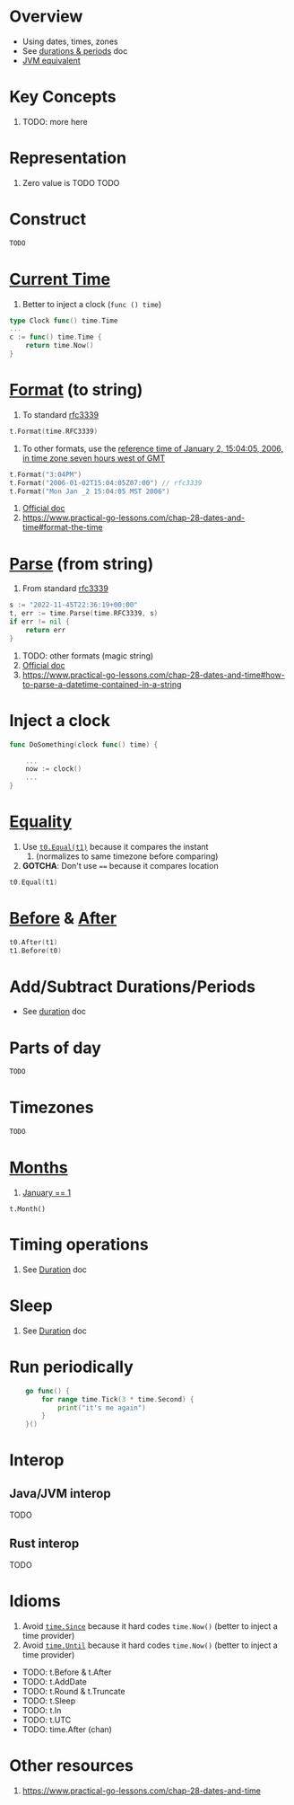 # Overview
- Using dates, times, zones
- See [durations & periods](./duration.md) doc
- [JVM equivalent](https://docs.oracle.com/en/java/javase/17/docs/api/java.base/java/time/Instant.html)


# Key Concepts
1. TODO: more here


# Representation
1. Zero value is TODO
TODO


# Construct
```go
TODO
```


# [Current Time](TODO)
1. Better to inject a clock (`func () time`)
```go
type Clock func() time.Time
...
c := func() time.Time {
    return time.Now()
}
```


# [Format](TODO) (to string)
1. To standard [rfc3339](https://datatracker.ietf.org/doc/html/rfc3339)
```go
t.Format(time.RFC3339)
```
1. To other formats, use the [reference time of January 2, 15:04:05, 2006, in time zone seven hours west of GMT](https://pkg.go.dev/time#pkg-constants)
```go
t.Format("3:04PM")
t.Format("2006-01-02T15:04:05Z07:00") // rfc3339
t.Format("Mon Jan _2 15:04:05 MST 2006")
```
1. [Official doc](https://pkg.go.dev/time#Time.Format)
1. https://www.practical-go-lessons.com/chap-28-dates-and-time#format-the-time


# [Parse](TODO) (from string)
1. From standard [rfc3339](https://datatracker.ietf.org/doc/html/rfc3339)
```go
s := "2022-11-45T22:36:19+00:00"
t, err := time.Parse(time.RFC3339, s)
if err != nil {
    return err
}
```
1. TODO: other formats (magic string)
1. [Official doc](https://pkg.go.dev/time#Parse)
1. https://www.practical-go-lessons.com/chap-28-dates-and-time#how-to-parse-a-datetime-contained-in-a-string



# Inject a clock
```go
func DoSomething(clock func() time) {

    ...
    now := clock()
    ...
}
```


# [Equality](https://pkg.go.dev/time#Time)
1. Use [`t0.Equal(t1)`](https://pkg.go.dev/time#Time.Equal) because it compares the instant
    1. (normalizes to same timezone before comparing)
1. **GOTCHA**: Don't use `==` because it compares location
```go
t0.Equal(t1)
```


# [Before](https://pkg.go.dev/time#Time.Before) & [After](https://pkg.go.dev/time#Time.After)
```go
t0.After(t1)
t1.Before(t0)
```


# Add/Subtract Durations/Periods
- See [duration](./duration.md) doc


# Parts of day
```go
TODO
```


# Timezones
```go
TODO
```


# [Months](https://pkg.go.dev/time#Time.Month)
1. [January == 1](https://pkg.go.dev/time#Month)
```
t.Month()
```


# Timing operations
1. See [Duration](./duration.md) doc


# Sleep
1. See [Duration](./duration.md) doc


# Run periodically
```go
	go func() {
		for range time.Tick(3 * time.Second) {
			print("it's me again")
		}
	}()
```


# Interop
## Java/JVM interop
TODO


## Rust interop
TODO


# Idioms
1. Avoid [`time.Since`](TODO) because it hard codes `time.Now()` (better to inject a time provider)
1. Avoid [`time.Until`](TODO) because it hard codes `time.Now()` (better to inject a time provider)


- TODO: t.Before & t.After
- TODO: t.AddDate
- TODO: t.Round & t.Truncate
- TODO: t.Sleep
- TODO: t.In
- TODO: t.UTC
- TODO: time.After (chan)


# Other resources
1. https://www.practical-go-lessons.com/chap-28-dates-and-time

